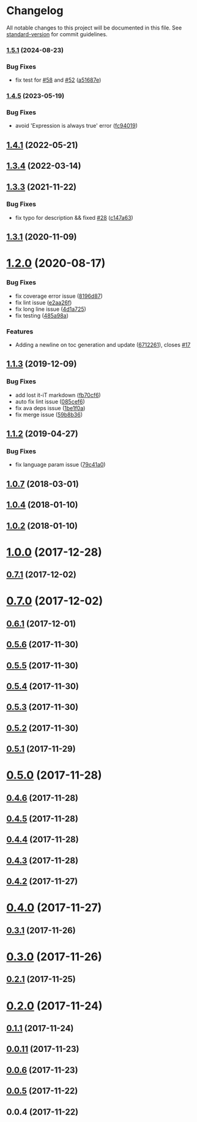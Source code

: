 # Changelog

All notable changes to this project will be documented in this file. See [standard-version](https://github.com/conventional-changelog/standard-version) for commit guidelines.

### [1.5.1](https://github.com/phodal/adr/compare/v1.4.6...v1.5.1) (2024-08-23)


### Bug Fixes

* fix test for [#58](https://github.com/phodal/adr/issues/58) and [#52](https://github.com/phodal/adr/issues/52) ([a51687e](https://github.com/phodal/adr/commit/a51687e90b78977b859ff56dcd0031ff9bb27088))

### [1.4.5](https://github.com/phodal/adr/compare/v1.4.2...v1.4.5) (2023-05-19)


### Bug Fixes

* avoid 'Expression is always true' error ([fc94019](https://github.com/phodal/adr/commit/fc94019e7c6569903b8e0074c1b90a6b3f9998ce))

## [1.4.1](https://github.com/phodal/adr/compare/v1.3.4...v1.4.1) (2022-05-21)



## [1.3.4](https://github.com/phodal/adr/compare/v1.3.3...v1.3.4) (2022-03-14)



## [1.3.3](https://github.com/phodal/adr/compare/v1.3.1...v1.3.3) (2021-11-22)


### Bug Fixes

* fix typo for description && fixed [#28](https://github.com/phodal/adr/issues/28) ([c147a63](https://github.com/phodal/adr/commit/c147a638bf51c1b14b30c458b586ab0d67be0849))



## [1.3.1](https://github.com/phodal/adr/compare/v1.2.0...v1.3.1) (2020-11-09)



# [1.2.0](https://github.com/phodal/adr/compare/v1.1.3...v1.2.0) (2020-08-17)


### Bug Fixes

* fix coverage error issue ([8196d87](https://github.com/phodal/adr/commit/8196d873af48a037fb83fc2005f0ef9f2c61e3fe))
* fix lint issue ([e2aa26f](https://github.com/phodal/adr/commit/e2aa26f6d6496b4af73ca6063638ffc5368c5fb3))
* fix long line issue ([4d1a725](https://github.com/phodal/adr/commit/4d1a725750d7305d07a26a1cabab603791c87acf))
* fix testing ([485a98a](https://github.com/phodal/adr/commit/485a98a6b5d4a526868a803284ba2bae590bb234))


### Features

* Adding a newline on toc generation and update ([6712261](https://github.com/phodal/adr/commit/6712261d1e145f410ec0e3789f69e0c13df70eb4)), closes [#17](https://github.com/phodal/adr/issues/17)



## [1.1.3](https://github.com/phodal/adr/compare/v1.1.2...v1.1.3) (2019-12-09)


### Bug Fixes

* add lost it-iT markdown ([fb70cf6](https://github.com/phodal/adr/commit/fb70cf6ed2a863551d3b1b034c8c03f112dc703d))
* auto fix lint issue ([085cef6](https://github.com/phodal/adr/commit/085cef629b65769b3677783cb94588b8d930dd02))
* fix ava deps issue ([1be1f0a](https://github.com/phodal/adr/commit/1be1f0a1c4ed38d5a4ac947a192215a50d8cb837))
* fix merge issue ([59b8b36](https://github.com/phodal/adr/commit/59b8b364bdaa53b9b401c229e30f0ff39d11efaf))



## [1.1.2](https://github.com/phodal/adr/compare/v1.0.7...v1.1.2) (2019-04-27)


### Bug Fixes

* fix language param issue ([79c41a0](https://github.com/phodal/adr/commit/79c41a0af1c4b216cc7e83e7dbf4d007397d7ae7))



## [1.0.7](https://github.com/phodal/adr/compare/v1.0.4...v1.0.7) (2018-03-01)



## [1.0.4](https://github.com/phodal/adr/compare/v1.0.2...v1.0.4) (2018-01-10)



## [1.0.2](https://github.com/phodal/adr/compare/v1.0.0...v1.0.2) (2018-01-10)



# [1.0.0](https://github.com/phodal/adr/compare/v0.7.1...v1.0.0) (2017-12-28)



## [0.7.1](https://github.com/phodal/adr/compare/v0.7.0...v0.7.1) (2017-12-02)



# [0.7.0](https://github.com/phodal/adr/compare/v0.6.1...v0.7.0) (2017-12-02)



## [0.6.1](https://github.com/phodal/adr/compare/v0.5.6...v0.6.1) (2017-12-01)



## [0.5.6](https://github.com/phodal/adr/compare/v0.5.5...v0.5.6) (2017-11-30)



## [0.5.5](https://github.com/phodal/adr/compare/v0.5.4...v0.5.5) (2017-11-30)



## [0.5.4](https://github.com/phodal/adr/compare/v0.5.3...v0.5.4) (2017-11-30)



## [0.5.3](https://github.com/phodal/adr/compare/v0.5.2...v0.5.3) (2017-11-30)



## [0.5.2](https://github.com/phodal/adr/compare/v0.5.1...v0.5.2) (2017-11-30)



## [0.5.1](https://github.com/phodal/adr/compare/v0.5.0...v0.5.1) (2017-11-29)



# [0.5.0](https://github.com/phodal/adr/compare/v0.4.6...v0.5.0) (2017-11-28)



## [0.4.6](https://github.com/phodal/adr/compare/v0.4.5...v0.4.6) (2017-11-28)



## [0.4.5](https://github.com/phodal/adr/compare/v0.4.4...v0.4.5) (2017-11-28)



## [0.4.4](https://github.com/phodal/adr/compare/v0.4.3...v0.4.4) (2017-11-28)



## [0.4.3](https://github.com/phodal/adr/compare/v0.4.2...v0.4.3) (2017-11-28)



## [0.4.2](https://github.com/phodal/adr/compare/v0.4.0...v0.4.2) (2017-11-27)



# [0.4.0](https://github.com/phodal/adr/compare/v0.3.1...v0.4.0) (2017-11-27)



## [0.3.1](https://github.com/phodal/adr/compare/v0.3.0...v0.3.1) (2017-11-26)



# [0.3.0](https://github.com/phodal/adr/compare/v0.2.1...v0.3.0) (2017-11-26)



## [0.2.1](https://github.com/phodal/adr/compare/v0.2.0...v0.2.1) (2017-11-25)



# [0.2.0](https://github.com/phodal/adr/compare/v0.1.1...v0.2.0) (2017-11-24)



## [0.1.1](https://github.com/phodal/adr/compare/v0.0.11...v0.1.1) (2017-11-24)



## [0.0.11](https://github.com/phodal/adr/compare/v0.0.6...v0.0.11) (2017-11-23)



## [0.0.6](https://github.com/phodal/adr/compare/v0.0.5...v0.0.6) (2017-11-23)



## [0.0.5](https://github.com/phodal/adr/compare/v0.0.4...v0.0.5) (2017-11-22)



## 0.0.4 (2017-11-22)
